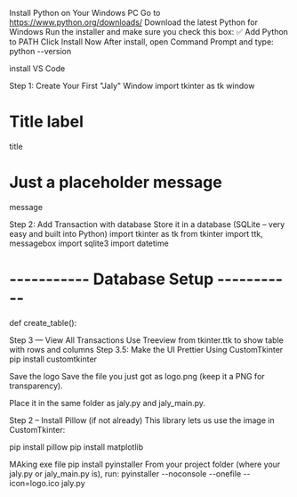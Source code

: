 Install Python on Your Windows PC Go to https://www.python.org/downloads/
Download the latest Python for Windows
Run the installer and make sure you check this box: ✅ Add Python to PATH
Click Install Now
After install, open Command Prompt and type:
python --version

install VS Code

Step 1: Create Your First "Jaly" Window
import tkinter as tk
window
# Title label
title 
# Just a placeholder message
message

Step 2: Add Transaction with database
Store it in a database (SQLite – very easy and built into Python)
import tkinter as tk
from tkinter import ttk, messagebox
import sqlite3
import datetime
# ----------- Database Setup -----------
def create_table():

Step 3 — View All Transactions
Use Treeview from tkinter.ttk to show table with rows and columns
 Step 3.5: Make the UI Prettier Using CustomTkinter
pip install customtkinter


Save the logo
Save the file you just got as logo.png (keep it a PNG for transparency).

Place it in the same folder as jaly.py and jaly_main.py.

Step 2 – Install Pillow (if not already)
This library lets us use the image in CustomTkinter:


pip install pillow
pip install matplotlib


MAking exe file
pip install pyinstaller
From your project folder (where your jaly.py or jaly_main.py is), run:
pyinstaller --noconsole --onefile --icon=logo.ico jaly.py
